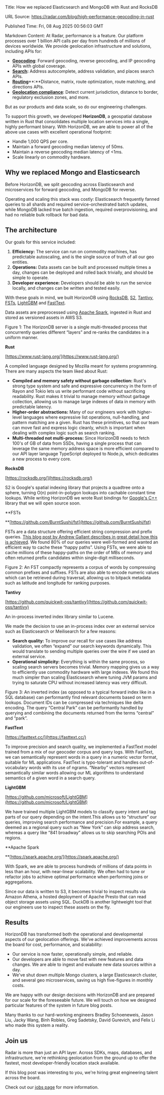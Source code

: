 Title: How we replaced Elasticsearch and MongoDB with Rust and RocksDB

URL Source: https://radar.com/blog/high-performance-geocoding-in-rust

Published Time: Fri, 08 Aug 2025 00:56:03 GMT

Markdown Content:
At Radar, performance is a feature. Our platform processes over 1 billion API calls per day from hundreds of millions of devices worldwide. We provide geolocation infrastructure and solutions, including APIs for:

*   [**Geocoding**](https://radar.com/product/geocoding-api): Forward geocoding, reverse geocoding, and IP geocoding APIs with global coverage.
*   [**Search**](https://radar.com/product/places-search-api)**:** Address autocomplete, address validation, and places search APIs.
*   [**Routing**](https://radar.com/product/routing-api)**:**Distance, matrix, route optimization, route matching, and directions APIs.
*   [**Geolocation compliance**](https://radar.com/product/fraud): Detect current jurisdiction, distance to border, regulatory exclusion zones, and more.

But as our products and data scale, so do our engineering challenges.

To support this growth, we developed **HorizonDB**, a geospatial database written in Rust that consolidates multiple location services into a single, highly performant binary. With HorizonDB, we are able to power all of the above use cases with excellent operational footprint:

*   Handle 1,000 QPS per core.
*   Maintain a forward geocoding median latency of 50ms.
*   Maintain a reverse geocoding median latency of <1ms.
*   Scale linearly on commodity hardware.

Why we replaced Mongo and Elasticsearch
---------------------------------------

Before HorizonDB, we split geocoding across Elasticsearch and microservices for forward geocoding, and MongoDB for reverse.

Operating and scaling this stack was costly: Elasticsearch frequently fanned queries to all shards and required service-orchestrated batch updates, while MongoDB lacked true batch ingestion, required overprovisioning, and had no reliable bulk rollback for bad data.

The architecture
----------------

Our goals for this service included:

1.   ‍**Efficiency:** The service can run on commodity machines, has predictable autoscaling, and is the single source of truth of all our geo entities.
2.   ‍**Operations:** Data assets can be built and processed multiple times a day, changes can be deployed and rolled back trivially, and should be simple to operate.
3.   ‍**Developer experience:** Developers should be able to run the service locally, and changes can be written and tested easily.

With these goals in mind, we built HorizonDB using [RocksDB](https://rocksdb.org/), [S2](http://s2geometry.io/), [Tantivy](https://github.com/quickwit-oss/tantivy), [FSTs](https://github.com/BurntSushi/fst), [LightGBM](https://github.com/microsoft/LightGBM) and [FastText](https://fasttext.cc/).

Data assets are preprocessed using [Apache Spark](https://spark.apache.org/), ingested in Rust and stored as versioned assets in AWS S3.

Figure 1: The HorizonDB server is a single multi-threaded process that concurrently queries different “layers” and re-ranks the candidates in a uniform manner.

**Rust**

‍[https://www.rust-lang.org/](https://www.rust-lang.org/)

A compiled language designed by Mozilla meant for systems programming. There are many aspects the team liked about Rust:

*   **Compiled and memory safety without garbage collection:** Rust's strong type system and safe and expressive concurrency in the form of Rayon and Tokio lets us write performant code without sacrificing readability. Rust makes it trivial to manage memory without garbage collection, allowing us to manage large indexes of data in memory with predictable latency.**‍**
*   **Higher-order abstractions:** Many of our engineers work with higher-level languages where expressive list operations, null-handling, and pattern matching are a given. Rust has these primitives, so that our team can move fast and express logic cleanly, which is important when dealing with complex logic such as search ranking.**‍**
*   **Multi-threaded not multi-process:** Since HorizonDB needs to fetch 100's of GB of data from SSDs, having a single process that can leverage the same memory address space is more efficient compared to our API layer language TypeScript deployed to Node.js, which dedicates a new process to every core.

**RocksDB**

‍[https://rocksdb.org/](https://rocksdb.org/)

S2 is Google's spatial indexing library that projects a quadtree onto a sphere, turning O(n) point-in-polygon lookups into cachable constant time lookups. While writing HorizonDB we wrote Rust bindings for [Google's C++](https://github.com/google/s2geometry) library that we will open source soon.

**FSTs 

‍**[https://github.com/BurntSushi/fst](https://github.com/BurntSushi/fst)

FSTs are a data structure offering efficient string compression and prefix queries. [This blog post by Andrew Gallant describes in great detail how this is achieved](https://blog.burntsushi.net/transducers/). We found 80% of our queries were well-formed and wanted an efficient way to cache these “happy paths”. Using FSTs, we were able to cache millions of these happy-paths on the order of MBs of memory and often returned prefix candidates within single-digit milliseconds.

Figure 2: An FST compactly represents a corpus of words by compressing common prefixes and suffixes. FSTs are also able to encode numeric values which can be retrieved during traversal, allowing us to bitpack metadata such as latitude and longitude for ranking purposes.

**Tantivy**

‍[https://github.com/quickwit-oss/tantivy](https://github.com/quickwit-oss/tantivy)

An in-process inverted index library similar to Lucene.

We made the decision to use an in-process index over an external service such as Elasticsearch or Meilisearch for a few reasons:

*   **Search quality:** To improve our recall for use cases like address validation, we often “expand” our search keywords dynamically. This would translate to sending multiple queries over the wire if we used an external service.
*   **Operational simplicity:** Everything is within the same process, so scaling search servers becomes trivial. Memory mapping gives us a way to efficiently use commodity hardware with large indexes. We found this much simpler than scaling Elasticsearch where tuning JVM params and trying to saturate CPU without increased latency was very difficult.

Figure 3: An inverted index (as opposed to a typical forward index like in a SQL database) can performantly find relevant documents based on term lookups. Document IDs can be compressed via techniques like delta encoding. The query “Central Park” can be performantly handled by querying and combining the documents returned from the terms “central” and “park”.

**FastText**

‍[https://fasttext.cc/](https://fasttext.cc/)

To improve precision and search quality, we implemented a FastText model trained from a mix of our geocoder corpus and query logs. With FastText, we can semantically represent words in a query in a numeric vector format, suitable for ML applications. FastText is typo-tolerant and handles out-of-vocabulary words with its use of ngrams. “Nearby” vectors represent semantically similar words allowing our ML algorithms to understand semantics of a given word in a search query.

**LightGBM**

‍[https://github.com/microsoft/LightGBM](https://github.com/microsoft/LightGBM)

We have trained multiple LightGBM models to classify query intent and tag parts of our query depending on the intent.This allows us to “structure” our queries, improving search performance and precision.For example, a query deemed as a regional query such as “New York” can skip address search, whereas a query like “841 broadway” allows us to skip searching POIs and regions.

**Apache Spark 

‍**[https://spark.apache.org/](https://spark.apache.org/)

With Spark, we are able to process hundreds of millions of data points in less than an hour, with near-linear scalability. We often had to tune or refactor jobs to achieve optimal performance when performing joins or aggregations.

Since our data is written to S3, it becomes trivial to inspect results via Amazon Athena, a hosted deployment of Apache Presto that can read object storage assets using SQL. DuckDB is another lightweight tool that our engineers use to inspect these assets on the fly.

**Results**
-----------

HorizonDB has transformed both the operational and developmental aspects of our geolocation offerings. We've achieved improvements across the board for cost, performance, and scalability:

*   Our service is now faster, operationally simple, and reliable.
*   Our developers are able to move fast with new features and data changes. We are able to ingest and evaluate new data sources within a day.
*   We've shut down multiple Mongo clusters, a large Elasticsearch cluster, and several geo microservices, saving us high five-figures in monthly costs.

We are happy with our design decisions with HorizonDB and are prepared for our scale for the foreseeable future. We will touch on how we designed particular features of the system in future blog posts.

Many thanks to our hard-working engineers Bradley Schoeneweis, Jason Liu, Jacky Wang, Binh Robles, Greg Sadetsky, David Gurevich, and Felix Li who made this system a reality.

Join us
-------

Radar is more than just an API layer. Across SDKs, maps, databases, and infrastructure, we're rethinking geolocation from the ground up to offer the fastest, most developer-friendly location stack available.

If this blog post was interesting to you, we're hiring great engineering talent across the board.

Check out our [jobs page](https://radar.com/jobs) for more information.
